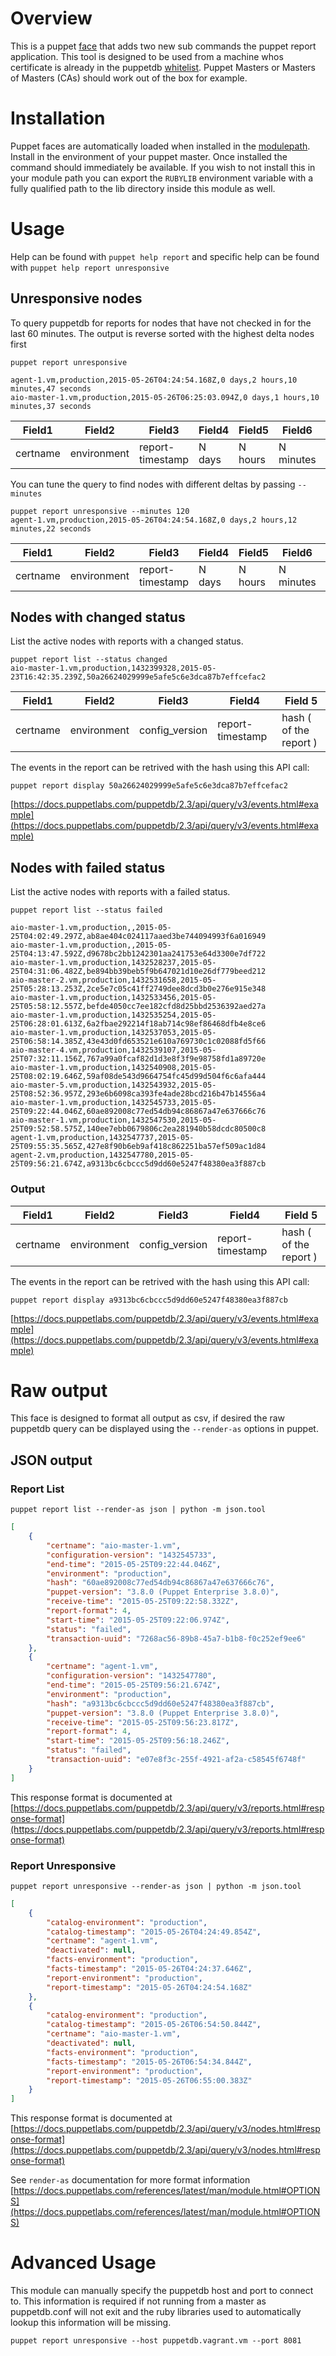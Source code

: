 # Overview

This is a puppet [face](https://puppetlabs.com/blog/puppet-faces-what-the-heck-are-faces) that adds two new sub commands the puppet report application.
This tool is designed to be used from a machine whos certificate is already in the puppetdb [whitelist](https://docs.puppetlabs.com/puppetdb/latest/configure.html#certificate-whitelist).
Puppet Masters or Masters of Masters (CAs) should work out of the box for example.

# Installation
Puppet faces are automatically loaded when installed in the [modulepath](https://docs.puppetlabs.com/puppet/3.6/reference/dirs_modulepath.html). Install in the environment of
your puppet master. Once installed the command should immediately be available. If you wish to not install
this in your module path you can export the `RUBYLIB` environment variable with a fully qualified path to
the lib directory inside this module as well.

# Usage

Help can be found with `puppet help report` and specific help can be found with `puppet help report unresponsive`

## Unresponsive nodes

To query puppetdb for reports for nodes that have not checked in for the last 60 minutes.
The output is reverse sorted with the highest delta nodes first

```shell
puppet report unresponsive
```
```shell
agent-1.vm,production,2015-05-26T04:24:54.168Z,0 days,2 hours,10 minutes,47 seconds
aio-master-1.vm,production,2015-05-26T06:25:03.094Z,0 days,1 hours,10 minutes,37 seconds
```

| Field1   | Field2      | Field3           | Field4 | Field5  | Field6    | Field7    |
| -------- | ----------- | ---------------- | ------ |-------- | --------- |---------  |
| certname | environment | report-timestamp | N days | N hours | N minutes | N seconds |

You can tune the query to find nodes with different deltas by passing `--minutes`

```shell
puppet report unresponsive --minutes 120
agent-1.vm,production,2015-05-26T04:24:54.168Z,0 days,2 hours,12 minutes,22 seconds
```
| Field1   | Field2      | Field3           | Field4 | Field5  | Field6    | Field7    |
| -------- | ----------- | ---------------- | ------ |-------- | --------- |---------  |
| certname | environment | report-timestamp | N days | N hours | N minutes | N seconds |

## Nodes with changed status 

List the active nodes with reports with a changed status.

```shell
puppet report list --status changed
aio-master-1.vm,production,1432399328,2015-05-23T16:42:35.239Z,50a26624029999e5afe5c6e3dca87b7effcefac2
```
| Field1   | Field2      | Field3         | Field4           | Field 5                |
| -------- | ----------- | -------------- | ---------------- | ---------------------- |
| certname | environment | config_version | report-timestamp | hash ( of the report ) |

The events in the report can be retrived with the hash using this API call:

```shell
puppet report display 50a26624029999e5afe5c6e3dca87b7effcefac2
```


[https://docs.puppetlabs.com/puppetdb/2.3/api/query/v3/events.html#example](https://docs.puppetlabs.com/puppetdb/2.3/api/query/v3/events.html#example)

## Nodes with failed status

List the active nodes with reports with a failed status.

```shell
puppet report list --status failed
```
```shell
aio-master-1.vm,production,,2015-05-25T04:02:49.297Z,ab8ae404c024117aaed3be744094993f6a016949
aio-master-1.vm,production,,2015-05-25T04:13:47.592Z,d9678bc2bb1242301aa241753e64d3300e7df722
aio-master-1.vm,production,1432528237,2015-05-25T04:31:06.482Z,be894bb39beb5f9b647021d10e26df779beed212
aio-master-2.vm,production,1432531658,2015-05-25T05:28:13.253Z,2ce5e7c05c41ff2749dee8dcd3b0e276e915e348
aio-master-1.vm,production,1432533456,2015-05-25T05:58:12.557Z,befde4050cc7ee182cfd8d25bbd2536392aed27a
aio-master-1.vm,production,1432535254,2015-05-25T06:28:01.613Z,6a2fbae292214f18ab714c98ef86468dfb4e8ce6
aio-master-1.vm,production,1432537053,2015-05-25T06:58:14.385Z,43e43d0fd653521e610a769730c1c02088fd5f66
aio-master-4.vm,production,1432539107,2015-05-25T07:32:11.156Z,767a99a0fcaf82d1d3e8f3f9e98758fd1a89720e
aio-master-1.vm,production,1432540908,2015-05-25T08:02:19.646Z,59af08de543d9664754fc45d99d504f6c6afa444
aio-master-5.vm,production,1432543932,2015-05-25T08:52:36.957Z,293e6b6098ca393fe4ade28bcd216b47b14556a4
aio-master-1.vm,production,1432545733,2015-05-25T09:22:44.046Z,60ae892008c77ed54db94c86867a47e637666c76
aio-master-1.vm,production,1432547530,2015-05-25T09:52:58.575Z,140ee7ebb0679806c2ea281940b58dcdc80500c8
agent-1.vm,production,1432547737,2015-05-25T09:55:35.565Z,427e8f90b6eb9af418c862251ba57ef509ac1d84
agent-2.vm,production,1432547780,2015-05-25T09:56:21.674Z,a9313bc6cbccc5d9dd60e5247f48380ea3f887cb
```
### Output


| Field1   | Field2      | Field3         | Field4           | Field 5                |
| -------- | ----------- | -------------- | ---------------- | ---------------------- |
| certname | environment | config_version | report-timestamp | hash ( of the report ) |

The events in the report can be retrived with the hash using this API call:

```shell
puppet report display a9313bc6cbccc5d9dd60e5247f48380ea3f887cb
```

[https://docs.puppetlabs.com/puppetdb/2.3/api/query/v3/events.html#example](https://docs.puppetlabs.com/puppetdb/2.3/api/query/v3/events.html#example)


# Raw output

This face is designed to format all output as csv, if desired the raw puppetdb query can be displayed using the `--render-as`
options in puppet.


## JSON output

### Report List

```shell
puppet report list --render-as json | python -m json.tool
```
```json
[
    {
        "certname": "aio-master-1.vm", 
        "configuration-version": "1432545733", 
        "end-time": "2015-05-25T09:22:44.046Z", 
        "environment": "production", 
        "hash": "60ae892008c77ed54db94c86867a47e637666c76", 
        "puppet-version": "3.8.0 (Puppet Enterprise 3.8.0)", 
        "receive-time": "2015-05-25T09:22:58.332Z", 
        "report-format": 4, 
        "start-time": "2015-05-25T09:22:06.974Z", 
        "status": "failed", 
        "transaction-uuid": "7268ac56-89b8-45a7-b1b8-f0c252ef9ee6"
    }, 
    {
        "certname": "agent-1.vm", 
        "configuration-version": "1432547780", 
        "end-time": "2015-05-25T09:56:21.674Z", 
        "environment": "production", 
        "hash": "a9313bc6cbccc5d9dd60e5247f48380ea3f887cb", 
        "puppet-version": "3.8.0 (Puppet Enterprise 3.8.0)", 
        "receive-time": "2015-05-25T09:56:23.817Z", 
        "report-format": 4, 
        "start-time": "2015-05-25T09:56:18.246Z", 
        "status": "failed", 
        "transaction-uuid": "e07e8f3c-255f-4921-af2a-c58545f6748f"
    }
]
```
This response format is documented at [https://docs.puppetlabs.com/puppetdb/2.3/api/query/v3/reports.html#response-format](https://docs.puppetlabs.com/puppetdb/2.3/api/query/v3/reports.html#response-format)

### Report Unresponsive

```shell
puppet report unresponsive --render-as json | python -m json.tool
```
```json
[
    {
        "catalog-environment": "production", 
        "catalog-timestamp": "2015-05-26T04:24:49.854Z", 
        "certname": "agent-1.vm", 
        "deactivated": null, 
        "facts-environment": "production", 
        "facts-timestamp": "2015-05-26T04:24:37.646Z", 
        "report-environment": "production", 
        "report-timestamp": "2015-05-26T04:24:54.168Z"
    }, 
    {
        "catalog-environment": "production", 
        "catalog-timestamp": "2015-05-26T06:54:50.844Z", 
        "certname": "aio-master-1.vm", 
        "deactivated": null, 
        "facts-environment": "production", 
        "facts-timestamp": "2015-05-26T06:54:34.844Z", 
        "report-environment": "production", 
        "report-timestamp": "2015-05-26T06:55:00.383Z"
    }
]
```

This response format is documented at [https://docs.puppetlabs.com/puppetdb/2.3/api/query/v3/nodes.html#response-format](https://docs.puppetlabs.com/puppetdb/2.3/api/query/v3/nodes.html#response-format)


See `render-as` documentation for more format information [https://docs.puppetlabs.com/references/latest/man/module.html#OPTIONS](https://docs.puppetlabs.com/references/latest/man/module.html#OPTIONS)

# Advanced Usage
This module can manually specify the puppetdb host and port to connect to.
This information is required if not running from a master as puppetdb.conf will not exit and the ruby libraries used to
automatically lookup this information will be missing.
```shell
puppet report unresponsive --host puppetdb.vagrant.vm --port 8081
```

